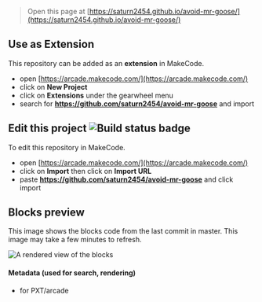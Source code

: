  


> Open this page at [https://saturn2454.github.io/avoid-mr-goose/](https://saturn2454.github.io/avoid-mr-goose/)

## Use as Extension

This repository can be added as an **extension** in MakeCode.

* open [https://arcade.makecode.com/](https://arcade.makecode.com/)
* click on **New Project**
* click on **Extensions** under the gearwheel menu
* search for **https://github.com/saturn2454/avoid-mr-goose** and import

## Edit this project ![Build status badge](https://github.com/saturn2454/avoid-mr-goose/workflows/MakeCode/badge.svg)

To edit this repository in MakeCode.

* open [https://arcade.makecode.com/](https://arcade.makecode.com/)
* click on **Import** then click on **Import URL**
* paste **https://github.com/saturn2454/avoid-mr-goose** and click import

## Blocks preview

This image shows the blocks code from the last commit in master.
This image may take a few minutes to refresh.

![A rendered view of the blocks](https://github.com/saturn2454/avoid-mr-goose/raw/master/.github/makecode/blocks.png)

#### Metadata (used for search, rendering)

* for PXT/arcade
<script src="https://makecode.com/gh-pages-embed.js"></script><script>makeCodeRender("{{ site.makecode.home_url }}", "{{ site.github.owner_name }}/{{ site.github.repository_name }}");</script>
